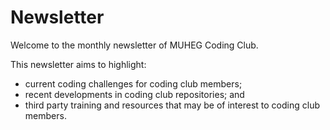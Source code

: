 # Newsletter
Welcome to the monthly newsletter of MUHEG Coding Club.

This newsletter aims to highlight:
- current coding challenges for coding club members;
- recent developments in coding club repositories; and
- third party training and resources that may be of interest to coding club members.

